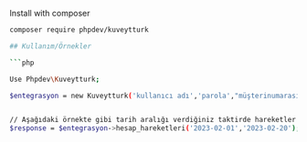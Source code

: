 
Install with composer

```bash
composer require phpdev/kuveytturk

## Kullanım/Örnekler

```php

Use Phpdev\Kuveytturk;

$entegrasyon = new Kuveytturk('kullanıcı adı','parola',"müşterinumarası",'var ise hesap kodu örn: 001');


// Aşağıdaki örnekte gibi tarih aralığı verdiğiniz taktirde hareketler dizi dönecektir.
$response = $entegrasyon->hesap_hareketleri('2023-02-01','2023-02-20');


```

  
